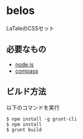 belos
=============
LaTaleのCSSセット

必要なもの
---------------
- [node.js](http://nodejs.org)
- [compass](http://compass-style.org)

ビルド方法
---------------
以下のコマンドを実行
```
$ npm install -g grunt-cli
$ npm install
$ grunt build
```
